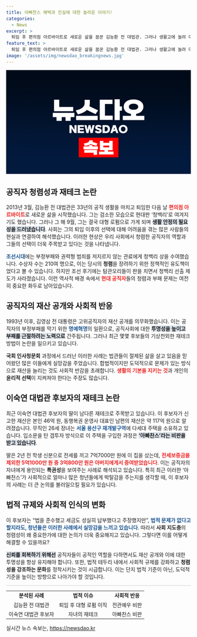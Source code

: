 ```yaml
---
title: 아빠찬스 혜택과 진실에 대한 놀라운 이야기!
categories:
  - News
excerpt: >
  퇴임 후 편의점 아르바이트로 새로운 삶을 꿈꾼 김능환 전 대법관. 그러나 생활고에 눌려 대형 로펌으로 돌아서며 아빠찬스 논란이 재점화됐다. 이숙연 후보자의 자녀 재테크 배경이 드러나며, 사회 지도층의 불공정이 청년들에게 미치는 충격에 대한 우려가 커지고 있다.
feature_text: >
  퇴임 후 편의점 아르바이트로 새로운 삶을 꿈꾼 김능환 전 대법관. 그러나 생활고에 눌려 대형 로펌으로 돌아서며 아빠찬스 논란이 재점화됐다. 이숙연 후보자의 자녀 재테크 배경이 드러나며, 사회 지도층의 불공정이 청년들에게 미치는 충격에 대한 우려가 커지고 있다.
image: '/assets/img/newsdao_breakingnews.jpg'
---
```


<p><img src="/assets/img/newsdao_breakingnews.jpg" alt="flaretime 속보" /></p>

<h2 data-ke-size="size26">공직자 청렴성과 재테크 논란</h2>

<p data-ke-size="size16">2013년 3월, 김능환 전 대법관은 33년의 공직 생활을 마치고 퇴임한 다음 날 <b><span style="color: #ee2323;">편의점 아르바이트</span></b>로 새로운 삶을 시작했습니다. 그는 검소한 모습으로 현대판 ‘청백리’로 여겨지기도 했습니다. 그러나 그 해 9월, 그는 결국 대형 로펌으로 가게 되며 <b><span style="background-color: #21538527;">생활 안정의 필요성을 드러냈습니다</span></b>. 사회는 그의 퇴임 이후의 선택에 대해 어려움을 겪는 많은 사람들의 현실과 연결하여 해석했습니다. 이러한 현상은 우리 사회에서 청렴한 공직자의 역할과 그들의 선택이 더욱 주목받고 있다는 것을 나타냅니다.</p>

<p data-ke-size="size16"><b><span style="color: #1a5490;">조선시대</span></b>에는 부정부패와 권력형 범죄를 저지르지 않는 관료에게 청백리 상을 수여했습니다. 수상자 수는 210여 명으로, 이는 당시의 <b>청렴</b>을 장려하기 위한 정책적인 유도책이었다고 볼 수 있습니다. 하지만 조선 후기에는 탐관오리들이 판을 치면서 청백리 선출 제도가 사라졌습니다. 이런 역사적 배경 속에서 <b><span style="color: #ee2323;">현대 공직자</span></b>들의 청렴과 부패 문제는 여전히 중요한 화두로 남아있습니다.</p>

<h2 data-ke-size="size26">공직자의 재산 공개와 사회적 반응</h2>

<p data-ke-size="size16">1993년 이후, 김영삼 전 대통령은 고위공직자의 재산 공개를 의무화했습니다. 이는 공직자의 부정부패를 막기 위한 <b><span style="color: #1a5490;">명예혁명</span></b>의 일환으로, 공직사회에 대한 <b><span style="background-color: #21538527;">투명성을 높이고 부패를 근절하려는 노력으로</span></b> 간주됩니다. 그러나 최근 몇몇 후보들의 기상천외한 재테크 방법이 논란을 일으키고 있습니다.</p>

<p data-ke-size="size16"><b>국회 인사청문회</b> 과정에서 드러난 이러한 사례는 법관들이 절제된 삶을 살고 있음을 믿어왔던 많은 이들에게 실망감을 주었습니다. 합법적이지만 도덕적으로 문제가 있는 방식으로 재산을 늘리는 것도 사회적 반감을 초래합니다. <b><span style="color: #ee2323;">생활의 기본을 지키는 것</span></b>과 개인의 <b>윤리적 선택</b>이 지켜져야 한다는 주장도 많습니다.</p>

<h2 data-ke-size="size26">이숙연 대법관 후보자의 재테크 논란</h2>

<p data-ke-size="size16">최근 이숙연 대법관 후보자의 딸이 남다른 재테크로 주목받고 있습니다. 이 후보자가 신고한 재산은 본인 46억 원, 동행복권 운영사 대표인 남편의 재산은 약 117억 원으로 알려졌습니다. 무직인 26세 장녀는 <b><span style="color: #1a5490;">서울 용산구 재개발구역</span></b>에 다세대 주택을 소유하고 있습니다. 입소문을 탄 갭투자 방식으로 이 주택을 구입한 과정은 <b><span style="background-color: #21538527;">‘아빠찬스’라는 비판을 받고 있습니다</span></b>.</p>

<p data-ke-size="size16">딸은 2년 전 학생 신분으로 전세를 끼고 7억7000만 원에 이 집을 샀는데, <b><span style="color: #ee2323;">전세보증금을 제외한 5억1000만 원 중 3억800만 원은 아버지에게서 증여받았습니다</span></b>. 이는 공직자의 자녀에게 용인되는 <b>특권성</b>을 보여주는 사례로 해석되고 있습니다. 특히 최근 이러한 ‘아빠찬스’가 사회적으로 얼마나 많은 청년들에게 박탈감을 주는지를 생각할 때, 이 후보자의 사례는 더 큰 논의를 불러일으킬 필요가 있습니다.</p>

<h2 data-ke-size="size26">법적 규제와 사회적 인식의 변화</h2>

<p data-ke-size="size16">이 후보자는 “법을 준수했고 세금도 성실히 납부했다고 주장했지만”, <b><span style="color: #1a5490;">법적 문제가 없다고 할지라도, 청년들은 이러한 사례에서 실망감을 느끼고 있습니다</span></b>. 따라서 <b>사회 지도층</b>의 청렴성이 왜 중요한가에 대한 논의가 더욱 중요해지고 있습니다. 그렇다면 이를 어떻게 해결할 수 있을까요?</p>

<p data-ke-size="size16"><b><span style="background-color: #21538527;">신뢰를 회복하기 위해선</span></b> 공직자들이 공적인 역할을 다하면서도 재산 공개와 이에 대한 투명성을 항상 유지해야 합니다. 또한, 법적 테두리 내에서 사회적 규제를 강화하고 <b>청렴성을 강조하는 문화</b>를 정착시키는 것이 시급합니다. 이는 단지 법적 기준이 아닌, 도덕적 기준을 높이는 방향으로 나아가야 할 것입니다.</p>

<hr style="height:1px; border:none; color:#ccc; background-color:#ccc;"/>

<table style="width:100%;">
  <tr>
    <td style="text-align: center; height: 17px;"><b>분석된 사례</b></td>
    <td style="text-align: center; height: 17px;"><b>법적 이슈</b></td>
    <td style="text-align: center; height: 17px;"><b>사회적 반응</b></td>
  </tr>
  <tr>
    <td style="text-align: center; height: 17px;">김능환 전 대법관</td>
    <td style="text-align: center; height: 17px;">퇴임 후 대형 로펌 이직</td>
    <td style="text-align: center; height: 17px;">전관예우 비판</td>
  </tr>
  <tr>
    <td style="text-align: center; height: 17px;">이숙연 대법관 후보자</td>
    <td style="text-align: center; height: 17px;">자녀의 재테크</td>
    <td style="text-align: center; height: 17px;">아빠찬스 비판</td>
  </tr>
</table>

<p data-ke-size="size16"></p>
실시간 뉴스 속보는, <a href="https://newsdao.kr" rel="dofollow">https://newsdao.kr</a>


